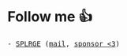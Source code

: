 # Follow me 👍
<samp>
- <a href="https://splrge.dev">SPLRGE</a> (<a href="mailto:julien@splrge.dev">mail</a>, <a href="https://github.com/sponsors/SPLRGE">sponsor <3</a>)
</samp>
